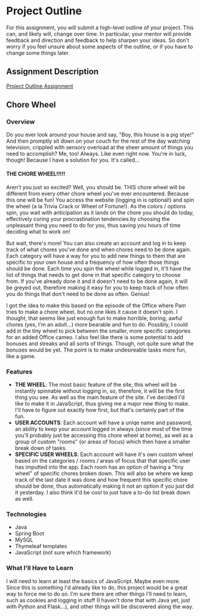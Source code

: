 # Project Outline
For this assignment, you will submit a high-level outline of your project. This can, and likely will, change over time. In particular, your mentor will provide feedback and direction and feedback to help sharpen your ideas. So don't worry if you feel unsure about some aspects of the outline, or if you have to change some things later.

## Assignment Description
[Project Outline Assignment](https://education.launchcode.org/liftoff/assignments/project-outline/)

## Chore Wheel

### Overview
Do you ever look around your house and say, "Boy, this house is a pig stye!" And then promptly sit down on your couch for the rest of the day watching television, crippled with sensory overload at the sheer amount of things you need to accomplish? Me, too! Always. Like even right now. You're in luck, though! Because I have a solution for you. It's called...

#### THE CHORE WHEEL!!!!!

Aren't you just so excited? Well, you should be. THIS chore wheel will be different from every other chore wheel you've ever encountered. Because this one will be fun! You access the website (logging in is optional!) and spin the wheel (a la Trivia Crack or Wheel of Fortune!). As the colors / options spin, you wait with anticipation as it lands on the chore you should do today, effectively curing your procrastination tendencies by choosing the unpleasant thing you need to do for you, thus saving you hours of time deciding what to work on!

But wait, there's more! You can also create an account and log in to keep track of what chores you've done and when chores need to be done again. Each category will have a way for you to add new things to them that are specific to your own house and a frequency of how often those things should be done. Each time you spin the wheel while logged in, it'll have the list of things that needs to get done in that specific category to choose from. If you've already done it and it doesn't need to be done again, it will be greyed out, therefore making it easy for you to keep track of how often you do things that don't need to be done as often. Genius!

I got the idea to make this based on the episode of the Office where Pam tries to make a chore wheel, but no one likes it cause it doesn't spin. I thought, that seems like just enough fun to make horrible, boring, awful chores (yes, I'm an adult...) more bearable and fun to do. Possibly, I could add in the tiny wheel to pick between the smaller, more specific categories for an added Office cameo. I also feel like there is some potential to add bonuses and streaks and all sorts of things. Though, not quite sure what the bonuses would be yet. The point is to make undesireable tasks more fun, like a game.

### Features
- **THE WHEEL**: The most basic feature of the site, this wheel will be instantly spinnable without logging in, so, therefore, it will be the first thing you see. As well as the main feature of the site. I've decided I'd like to make it in JavaScript, thus giving me a major new thing to make. I'll have to figure out exactly how first, but that's certainly part of the fun.
- **USER ACCOUNTS**: Each account will have a uniqe name and password, an ability to keep your account logged in always (since most of the time you'll probably just be accessing this chore wheel at home), as well as a group of custom "rooms" (or areas of focus) which then have a smaller break down of tasks.
- **SPECIFIC USER WHEELS**: Each account will have it's own custom wheel based on the categories / rooms / areas of focus that that specific user has imputted into the app. Each room has an option of having a "tiny wheel" of specific chores broken down. This will also be where we keep track of the last date it was done and how frequent this specific chore should be done, thus automatically making it not an option if you just did it yesterday. I also think it'd be cool to just have a to-do list break down as well.

### Technologies
- Java
- Spring Boot
- MySQL
- Thymeleaf templates
- JavaScript (not sure which framework)

### What I'll Have to Learn
I will need to learn at least the basics of JavaScript. Maybe even more. Since this is something I'd already like to do, this project would be a great way to force me to do so. I'm sure there are other things I'll need to learn, such as cookies and logging in stuff (I haven't done that with Java yet, just with Python and Flask...), and other things will be discovered along the way.
